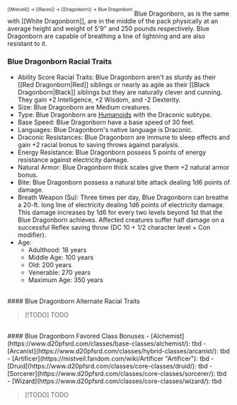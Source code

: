 <sup><sup>[[Mistveil]] → [[Races]] → [[Dragonborn]] → Blue Dragonborn</sup></sup>
Blue Dragonborn, as is the same with [[White Dragonborn]], are in the middle of the pack physically at an average height and weight of 5'9" and 250 pounds respectively. Blue Dragonborn are capable of breathing a line of lightning and are also resistant to it. 
<br>
### Blue Dragonborn Racial Traits
- Ability Score Racial Traits: Blue Dragonborn aren't as sturdy as their [[Red Dragonborn|Red]] siblings or nearly as agile as their [[Black Dragonborn|Black]] siblings but they are naturally clever and cunning. They gain +2 Intelligence, +2 Wisdom, and -2 Dexterity.
- Size: Blue Dragonborn are Medium creatures.
- Type: Blue Dragonborn are [Humanoids](http://www.d20pfsrd.com/bestiary/rules-for-monsters/creature-types#TOC-Humanoid) with the Draconic subtype.
- Base Speed: Blue Dragonborn have a base speed of 30 feet.
- Languages: Blue Dragonborn's native language is Draconic.
- Draconic Resistances: Blue Dragonborn are immune to sleep effects and gain +2 racial bonus to saving throws against paralysis.
- Energy Resistance: Blue Dragonborn possess 5 points of energy resistance against electricity damage.
- Natural Armor: Blue Dragonborn thick scales give them +2 natural armor bonus.
- Bite: Blue Dragonborn possess a natural bite attack dealing 1d6 points of damage.
- Breath Weapon (Su): Three times per day, Blue Dragonborn can breathe a 20-ft. long line of electricity dealing 1d6 points of electricity damage. This damage increases by 1d6 for every two levels beyond 1st that the Blue Dragonborn achieves. Affected creatures suffer half damage on a successful Reflex saving throw (DC 10 + 1/2 character level + Con modifier).
- Age:
    - Adulthood: 18 years
    - Middle Age: 100 years
    - Old: 200 years
    - Venerable: 270 years
    - Maximum Age: 350 years
<br>
#### Blue Dragonborn Alternate Racial Traits

> [!TODO] TODO
<br>
#### Blue Dragonborn Favored Class Bonuses
- [Alchemist](https://www.d20pfsrd.com/classes/base-classes/alchemist/): tbd
- [Arcanist](https://www.d20pfsrd.com/classes/hybrid-classes/arcanist/): tbd
- [Artificer](https://mistveil.fandom.com/wiki/Artificer "Artificer"): tbd
- [Druid](https://www.d20pfsrd.com/classes/core-classes/druid/): tbd
- [Sorcerer](https://www.d20pfsrd.com/classes/core-classes/sorcerer/): tbd
- [Wizard](https://www.d20pfsrd.com/classes/core-classes/wizard/): tbd

> [!TODO] TODO